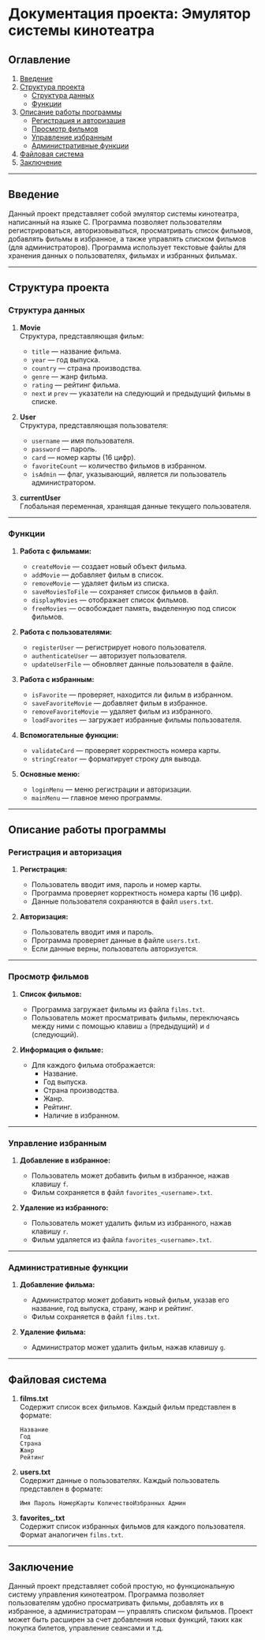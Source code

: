 # Документация проекта: Эмулятор системы кинотеатра

## Оглавление
1. [Введение](#введение)
2. [Структура проекта](#структура-проекта)
   - [Структура данных](#структура-данных)
   - [Функции](#функции)
3. [Описание работы программы](#описание-работы-программы)
   - [Регистрация и авторизация](#регистрация-и-авторизация)
   - [Просмотр фильмов](#просмотр-фильмов)
   - [Управление избранным](#управление-избранным)
   - [Административные функции](#административные-функции)
4. [Файловая система](#файловая-система)
5. [Заключение](#заключение)

---

## Введение

Данный проект представляет собой эмулятор системы кинотеатра, написанный на языке C. Программа позволяет пользователям регистрироваться, авторизовываться, просматривать список фильмов, добавлять фильмы в избранное, а также управлять списком фильмов (для администраторов). Программа использует текстовые файлы для хранения данных о пользователях, фильмах и избранных фильмах.

---

## Структура проекта

### Структура данных

1. **Movie**  
   Структура, представляющая фильм:
   - `title` — название фильма.
   - `year` — год выпуска.
   - `country` — страна производства.
   - `genre` — жанр фильма.
   - `rating` — рейтинг фильма.
   - `next` и `prev` — указатели на следующий и предыдущий фильмы в списке.

2. **User**  
   Структура, представляющая пользователя:
   - `username` — имя пользователя.
   - `password` — пароль.
   - `card` — номер карты (16 цифр).
   - `favoriteCount` — количество фильмов в избранном.
   - `isAdmin` — флаг, указывающий, является ли пользователь администратором.

3. **currentUser**  
   Глобальная переменная, хранящая данные текущего пользователя.

---

### Функции

1. **Работа с фильмами:**
   - `createMovie` — создает новый объект фильма.
   - `addMovie` — добавляет фильм в список.
   - `removeMovie` — удаляет фильм из списка.
   - `saveMoviesToFile` — сохраняет список фильмов в файл.
   - `displayMovies` — отображает список фильмов.
   - `freeMovies` — освобождает память, выделенную под список фильмов.

2. **Работа с пользователями:**
   - `registerUser` — регистрирует нового пользователя.
   - `authenticateUser` — авторизует пользователя.
   - `updateUserFile` — обновляет данные пользователя в файле.

3. **Работа с избранным:**
   - `isFavorite` — проверяет, находится ли фильм в избранном.
   - `saveFavoriteMovie` — добавляет фильм в избранное.
   - `removeFavoriteMovie` — удаляет фильм из избранного.
   - `loadFavorites` — загружает избранные фильмы пользователя.

4. **Вспомогательные функции:**
   - `validateCard` — проверяет корректность номера карты.
   - `stringCreator` — форматирует строку для вывода.

5. **Основные меню:**
   - `loginMenu` — меню регистрации и авторизации.
   - `mainMenu` — главное меню программы.

---

## Описание работы программы

### Регистрация и авторизация

1. **Регистрация:**
   - Пользователь вводит имя, пароль и номер карты.
   - Программа проверяет корректность номера карты (16 цифр).
   - Данные пользователя сохраняются в файл `users.txt`.

2. **Авторизация:**
   - Пользователь вводит имя и пароль.
   - Программа проверяет данные в файле `users.txt`.
   - Если данные верны, пользователь авторизуется.

---

### Просмотр фильмов

1. **Список фильмов:**
   - Программа загружает фильмы из файла `films.txt`.
   - Пользователь может просматривать фильмы, переключаясь между ними с помощью клавиш `a` (предыдущий) и `d` (следующий).

2. **Информация о фильме:**
   - Для каждого фильма отображается:
     - Название.
     - Год выпуска.
     - Страна производства.
     - Жанр.
     - Рейтинг.
     - Наличие в избранном.

---

### Управление избранным

1. **Добавление в избранное:**
   - Пользователь может добавить фильм в избранное, нажав клавишу `f`.
   - Фильм сохраняется в файл `favorites_<username>.txt`.

2. **Удаление из избранного:**
   - Пользователь может удалить фильм из избранного, нажав клавишу `r`.
   - Фильм удаляется из файла `favorites_<username>.txt`.

---

### Административные функции

1. **Добавление фильма:**
   - Администратор может добавить новый фильм, указав его название, год выпуска, страну, жанр и рейтинг.
   - Фильм сохраняется в файл `films.txt`.

2. **Удаление фильма:**
   - Администратор может удалить фильм, нажав клавишу `g`.

---

## Файловая система

1. **films.txt**  
   Содержит список всех фильмов. Каждый фильм представлен в формате:
   ```
   Название
   Год
   Страна
   Жанр
   Рейтинг
   ```

2. **users.txt**  
   Содержит данные о пользователях. Каждый пользователь представлен в формате:
   ```
   Имя Пароль НомерКарты КоличествоИзбранных Админ
   ```

3. **favorites_<username>.txt**  
   Содержит список избранных фильмов для каждого пользователя. Формат аналогичен `films.txt`.

---

## Заключение

Данный проект представляет собой простую, но функциональную систему управления кинотеатром. Программа позволяет пользователям удобно просматривать фильмы, добавлять их в избранное, а администраторам — управлять списком фильмов. Проект может быть расширен за счет добавления новых функций, таких как покупка билетов, управление сеансами и т.д.
